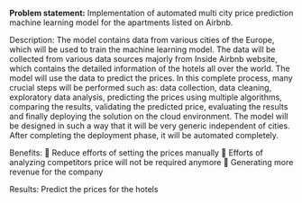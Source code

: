<b>Problem statement:</b>
Implementation of automated multi city price prediction machine learning model for the apartments listed on Airbnb.

Description:
The model contains data from various cities of the Europe, which will be used to train the machine learning model. The data will be collected from various data sources majorly from Inside Airbnb website, which contains the detailed information of the hotels all over the world. The model will use the data to predict the prices. In this complete process, many crucial steps will be performed such as: data collection, data cleaning, exploratory data analysis, predicting the prices using multiple algorithms, comparing the results, validating the predicted price, evaluating the results and finally deploying the solution on the cloud environment. The model will be designed in such a way that it will be very generic independent of cities. After completing the deployment phase, it will be automated completely.

Benefits: 
 Reduce efforts of setting the prices manually  Efforts of analyzing competitors price will not be required anymore  Generating more revenue for the company

Results: 
Predict the prices for the hotels
